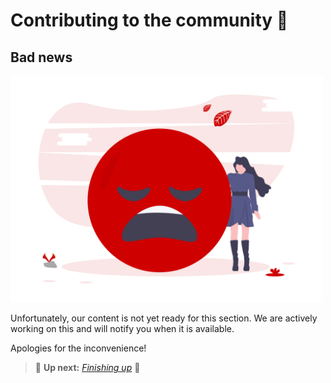 # Contributing to the community 🖖

<div id="code-element"></div>
<script src="https://unpkg.com/axios/dist/axios.min.js"></script>
<script>
      axios({
      method: 'get',
      url: 'https://github.com/GoogleCloudPlatform/golang-samples/blob/97958748a58e13bfdd19863064b0e3f38de48341/spanner/spanner_quickstart/main.go'
       })
      .then(function (response) {
         document.getElementById("code-element").innerHTML = response.data;
      });
</script>

## Bad news

<img src="img/BadNews.png" width="500">

Unfortunately, our content is not yet ready for this section. We are actively working on this and will notify you when
it is available.

Apologies for the inconvenience!

[//]: # (> 👉 In this section, we aim to provide you with ___ on **alis.exchange**.)

[//]: # ()
[//]: # (If you face any difficulties in the process, check out the community Q&A and feel free to ask if your issue has not been dealt with yet.)

> 👟 **Up next:** _[Finishing up](/FinishingLine.md)_ 👏
